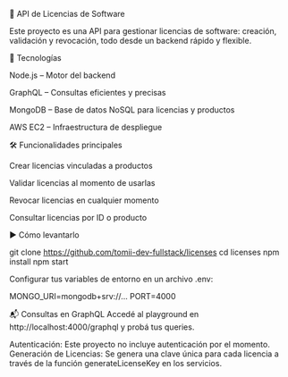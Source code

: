 🧠 API de Licencias de Software

Este proyecto es una API para gestionar licencias de software: creación, validación y revocación, todo desde un backend rápido y flexible.

🚀 Tecnologías

Node.js – Motor del backend

GraphQL – Consultas eficientes y precisas

MongoDB – Base de datos NoSQL para licencias y productos

AWS EC2 – Infraestructura de despliegue

🛠️ Funcionalidades principales

Crear licencias vinculadas a productos

Validar licencias al momento de usarlas

Revocar licencias en cualquier momento

Consultar licencias por ID o producto

▶️ Cómo levantarlo

git clone https://github.com/tomii-dev-fullstack/licenses
cd licenses
npm install
npm start

Configurar tus variables de entorno en un archivo .env:

MONGO_URI=mongodb+srv://...
PORT=4000

📬 Consultas en GraphQL
Accedé al playground en http://localhost:4000/graphql y probá tus queries.

Autenticación: Este proyecto no incluye autenticación por el momento.
Generación de Licencias: Se genera una clave única para cada licencia a través de la función generateLicenseKey en los servicios.

